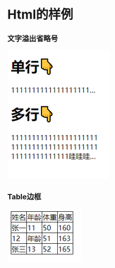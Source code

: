 # Html的样例

### 文字溢出省略号

<img src="preview/1-1.png"  />

### Table边框

<img src="preview/2-1.png"  />

